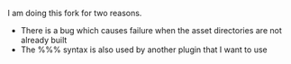 I am doing this fork for two reasons.
- There is a bug which causes failure when the asset directories are not already built
- The %%% syntax is also used by another plugin that I want to use
